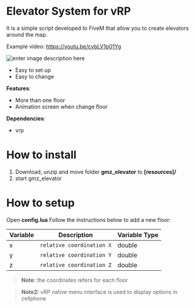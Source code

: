 # Elevator System for vRP
It is a simple script developed to FiveM that allow you to create elevators around the map.


Example video: https://youtu.be/cybLV1p01Yg


![enter image description here](https://i.imgur.com/lhEdFE4.png)


 - Easy to set up
 - Easy to change
 
 **Features**:
 - More than one floor
 - Animation screen when change floor

 **Dependencies**:

 - vrp

# How to install

 1. Download, unzip and move folder **gmz_elevator** to **[resources]/**
 2. start gmz_elevator
 
# How to setup

Open **config.lua**
Follow the instructions below to add a new floor:
 
|       Variable         |Description                          |Variable Type                         |
|----------------|-------------------------------|-----------------------------|
|x|`relative coordination X`            |double            |
|y|`relative coordination Y`            |double            |
|z|`relative coordination Z`            |double            |

> **Note:** the coordinates refers for each floor

> **Note2:** vRP native menu interface is used to display options in cellphone